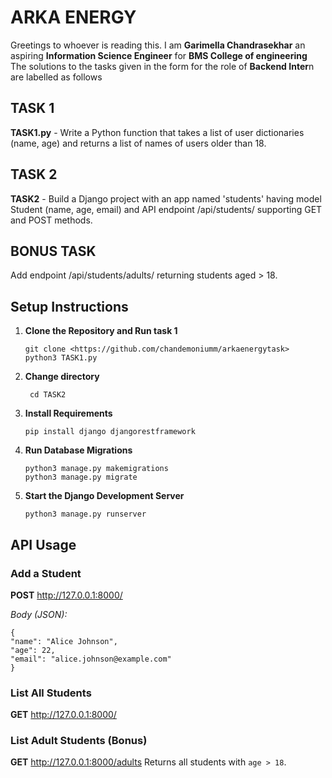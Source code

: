 # ARKA ENERGY 
Greetings to whoever is reading this.
I am **Garimella Chandrasekhar** an aspiring **Information Science Engineer** for **BMS College of engineering**
The solutions to the tasks given in the form for the role of **Backend Inter**n are labelled as follows 
## TASK 1
**TASK1.py** - Write a Python function that takes a list of user dictionaries (name, age) and returns a list of names of users older than 18.
## TASK 2
**TASK2** - Build a Django project with an app named 'students' having model Student (name, age, email) and API endpoint /api/students/ supporting GET and POST methods. 
## BONUS TASK
Add endpoint /api/students/adults/ returning students aged > 18. 
## Setup Instructions

1. **Clone the Repository and Run task 1**
    ```
    git clone <https://github.com/chandemoniumm/arkaenergytask>
    python3 TASK1.py
    ```

2. **Change directory**
    ```
     cd TASK2
    ```

3. **Install Requirements**
    ```
    pip install django djangorestframework
    ```

4. **Run Database Migrations**
    ```
    python3 manage.py makemigrations
    python3 manage.py migrate
    ```

5. **Start the Django Development Server**
    ```
    python3 manage.py runserver
    ```
## API Usage

### Add a Student

**POST**  http://127.0.0.1:8000/

*Body (JSON):*
```
{
"name": "Alice Johnson",
"age": 22,
"email": "alice.johnson@example.com"
}
```

### List All Students

**GET** http://127.0.0.1:8000/

### List Adult Students (Bonus)

**GET**  http://127.0.0.1:8000/adults 
Returns all students with `age > 18`.
